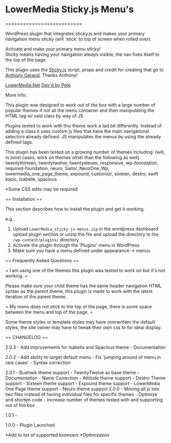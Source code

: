 <h1>LowerMedia Sticky.js Menu's</h1>
==========================

WordPress plugin that integrates sticky.js and makes your primary navigation menu sticky 
(will 'stick' to top of screen when rolled over).  

Activate and make your primary menu sticky!  
Sticky means having your navigation always visible, the nav fixes itself to the top of the page.  

This plugin uses the <a href='http://stickyjs.com'>Sticky.js</a> script, props and credit for creating that go to 
<a href="http://anthonygarand.com">Anthony Garand</a>, Thanks Anthony!   


<a href='http://lowermedia.net'>LowerMedia.Net</a>
<a href='http://petelower.com'>Dev'd by Pete</a>



More info:

This plugin was designed to work out of the box with a large number of popular themes if not all
	the menu container and then manipulating the HTML tag w/ said class by way of JS
	

Plugins tested to work with this theme work a tad bit differently.  Instead of 
	adding a class it uses custom js files that have the main navigational selectors 
	already defined.  JS manipulates the menus by using the already defined tags. 

This plugin has been tested on a growing number of themes including: (will, in most cases, work on themes other than the following as well)
   twentythirteen, twentytwelve, twentyeleven, responsive, wp-foundation, required-foundation, neuro, Swtor_NeozOne_Wp, lowermedia_one_page_theme, expound, customizr, sixteen, destro, swift basic, Isabelle, spacious

   *Some CSS edits may be required


== Installation ==

This section describes how to install the plugin and get it working.

e.g.

1. Upload `LowerMedia_sticky-js-menus.zip` in the wordpress dashboard upload plugin section or unzip the file and upload the directory to the `/wp-content/plugins/` directory
2. Activate the plugin through the 'Plugins' menu in WordPress
3. Make sure you have a menu defined under appearance -> menus

== Frequently Asked Questions ==

= I am using one of the themes this plugin was tested to work on but it's not working. =

Please make sure your child theme has the same header navigation HTML syntax as the parent theme, this plugin is made to work with the latest iteration of the parent theme.

= My menu does not stick to the top of the page, there is some space between the menu and top of the page. =

Some theme styles or template styles may have overwritten the default styles, the site owner may have to tweak their own css to for ideal display.

== CHANGELOG ==

2.0.3 - Add improvements for Isabella and Spacious theme
	  - Documentation

2.0.2 - Add ability to target default menu
	  - Fix 'jumping around of menu in rare cases'
	  - Syntax correction

2.0.1 - Bushwik theme support
	  - TwentyTwelve as base theme
	  - Documentation
	  - Name Correction
	  - Attitude theme support
	  - Destro Theme support
	  - Sixteen theme support
	  - Expound theme support
	  - LowerMedia One Page theme support
	  - Neuro theme support
2.0.0 - Moving all js into two files instead of having individual files for specific themes
	  - Optimize and shorten code
	  - Increase number of themes tested with and supporting out of the box

1.0.1 - 

1.0.0 - Plugin Launched


*Add to list of supported browsers
*Optimization